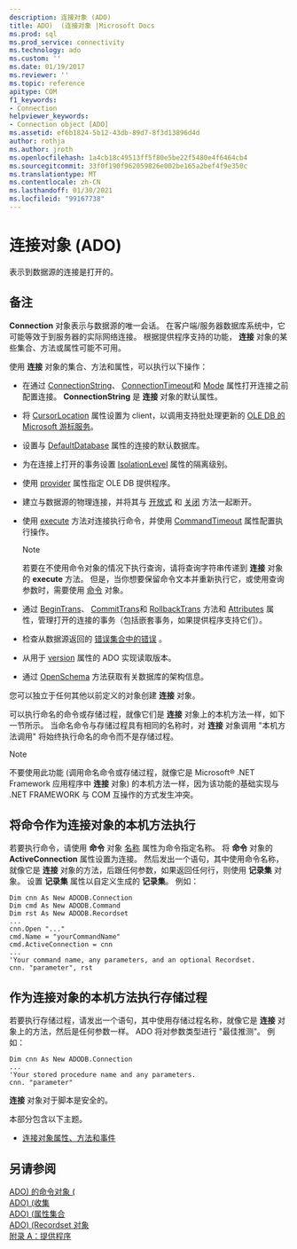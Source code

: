 ```yaml
---
description: 连接对象 (ADO)
title: ADO)  (连接对象 |Microsoft Docs
ms.prod: sql
ms.prod_service: connectivity
ms.technology: ado
ms.custom: ''
ms.date: 01/19/2017
ms.reviewer: ''
ms.topic: reference
apitype: COM
f1_keywords:
- Connection
helpviewer_keywords:
- Connection object [ADO]
ms.assetid: ef6b1824-5b12-43db-89d7-8f3d13896d4d
author: rothja
ms.author: jroth
ms.openlocfilehash: 1a4cb18c49513ff5f80e5be22f5480e4f6464cb4
ms.sourcegitcommit: 33f0f190f962059826e002be165a2bef4f9e350c
ms.translationtype: MT
ms.contentlocale: zh-CN
ms.lasthandoff: 01/30/2021
ms.locfileid: "99167738"
---
```

# <a name="connection-object-ado"></a>连接对象 (ADO)
表示到数据源的连接是打开的。  
  
## <a name="remarks"></a>备注  
 **Connection** 对象表示与数据源的唯一会话。 在客户端/服务器数据库系统中，它可能等效于到服务器的实际网络连接。 根据提供程序支持的功能， **连接** 对象的某些集合、方法或属性可能不可用。  
  
 使用 **连接** 对象的集合、方法和属性，可以执行以下操作：  
  
-   在通过 [ConnectionString](./connectionstring-property-ado.md)、 [ConnectionTimeout](./connectiontimeout-property-ado.md)和 [Mode](./mode-property-ado.md) 属性打开连接之前配置连接。 **ConnectionString** 是 **连接** 对象的默认属性。  
  
-   将 [CursorLocation](./cursorlocation-property-ado.md) 属性设置为 client，以调用支持批处理更新的 [OLE DB 的 Microsoft 游标服务](../../guide/appendixes/microsoft-cursor-service-for-ole-db-ado-service-component.md)。  
  
-   设置与 [DefaultDatabase](./defaultdatabase-property.md) 属性的连接的默认数据库。  
  
-   为在连接上打开的事务设置 [IsolationLevel](./isolationlevel-property.md) 属性的隔离级别。  
  
-   使用 [provider](./provider-property-ado.md) 属性指定 OLE DB 提供程序。  
  
-   建立与数据源的物理连接，并将其与 [开放式](./open-method-ado-connection.md) 和 [关闭](./close-method-ado.md) 方法一起断开。  
  
-   使用 [execute](./execute-method-ado-connection.md) 方法对连接执行命令，并使用 [CommandTimeout](./commandtimeout-property-ado.md) 属性配置执行操作。  
  
    > [!NOTE]
    >  若要在不使用命令对象的情况下执行查询，请将查询字符串传递到 **连接** 对象的 **execute** 方法。 但是，当你想要保留命令文本并重新执行它，或使用查询参数时，需要使用 [命令](./command-object-ado.md) 对象。  
  
-   通过 [BeginTrans](./begintrans-committrans-and-rollbacktrans-methods-ado.md)、 [CommitTrans](./begintrans-committrans-and-rollbacktrans-methods-ado.md)和 [RollbackTrans](./begintrans-committrans-and-rollbacktrans-methods-ado.md) 方法和 [Attributes](./attributes-property-ado.md) 属性，管理打开的连接的事务（包括嵌套事务，如果提供程序支持它们）。  
  
-   检查从数据源返回的 [错误集合中的错误](./errors-collection-ado.md) 。  
  
-   从用于 [version](./version-property-ado.md) 属性的 ADO 实现读取版本。  
  
-   通过 [OpenSchema](./openschema-method.md) 方法获取有关数据库的架构信息。  
  
 您可以独立于任何其他以前定义的对象创建 **连接** 对象。  
  
 可以执行命名的命令或存储过程，就像它们是 **连接** 对象上的本机方法一样，如下一节所示。 当命名命令与存储过程具有相同的名称时，对 **连接** 对象调用 "本机方法调用" 将始终执行命名的命令而不是存储过程。  
  
> [!NOTE]
>  不要使用此功能 (调用命名命令或存储过程，就像它是 Microsoft® .NET Framework 应用程序中 **连接** 对象) 的本机方法一样，因为该功能的基础实现与 .NET FRAMEWORK 与 COM 互操作的方式发生冲突。  
  
## <a name="execute-a-command-as-a-native-method-of-a-connection-object"></a>将命令作为连接对象的本机方法执行  
 若要执行命令，请使用 **命令** 对象 [名称](./name-property-ado.md) 属性为命令指定名称。 将 **命令** 对象的 **ActiveConnection** 属性设置为连接。 然后发出一个语句，其中使用命令名称，就像它是 **连接** 对象的方法，后跟任何参数，如果返回任何行，则使用 **记录集** 对象。 设置 **记录集** 属性以自定义生成的 **记录集**。 例如：  
  
```  
Dim cnn As New ADODB.Connection  
Dim cmd As New ADODB.Command  
Dim rst As New ADODB.Recordset  
...  
cnn.Open "..."  
cmd.Name = "yourCommandName"  
cmd.ActiveConnection = cnn  
...  
'Your command name, any parameters, and an optional Recordset.  
cnn. "parameter", rst  
```  
  
## <a name="execute-a-stored-procedure-as-a-native-method-of-a-connection-object"></a>作为连接对象的本机方法执行存储过程  
 若要执行存储过程，请发出一个语句，其中使用存储过程名称，就像它是 **连接** 对象上的方法，然后是任何参数一样。 ADO 将对参数类型进行 "最佳推测"。 例如：  
  
```  
Dim cnn As New ADODB.Connection  
...  
'Your stored procedure name and any parameters.  
cnn. "parameter"  
```  
  
 **连接** 对象对于脚本是安全的。  
  
 本部分包含以下主题。  
  
-   [连接对象属性、方法和事件](./connection-object-properties-methods-and-events.md)  
  
## <a name="see-also"></a>另请参阅  
 [ADO) 的命令对象 (](./command-object-ado.md)   
 [ADO)  (收集 ](./errors-collection-ado.md)   
 [ADO)  (属性集合 ](./properties-collection-ado.md)   
 [ADO)  (Recordset 对象 ](./recordset-object-ado.md)   
 [附录 A：提供程序](../../guide/appendixes/appendix-a-providers.md)